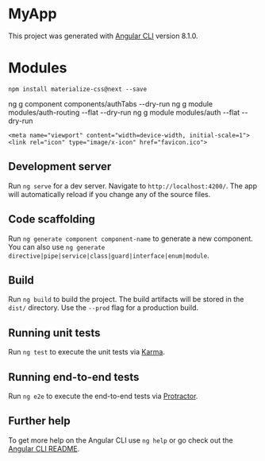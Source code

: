 # MyApp

This project was generated with [Angular CLI](https://github.com/angular/angular-cli) version 8.1.0.

# Modules

`npm install materialize-css@next --save`

ng g component components/authTabs --dry-run
ng g module modules/auth-routing --flat --dry-run
ng g module modules/auth --flat --dry-run


<!doctype html>
<html lang="en">

<head>
    <meta charset="utf-8">
    <title>MyApp</title>
    <base href="/">

    <meta name="viewport" content="width=device-width, initial-scale=1">
    <link rel="icon" type="image/x-icon" href="favicon.ico">
</head>

<body>
    <app-root></app-root>

</body>

</html>

## Development server

Run `ng serve` for a dev server. Navigate to `http://localhost:4200/`. The app will automatically reload if you change any of the source files.

## Code scaffolding

Run `ng generate component component-name` to generate a new component. You can also use `ng generate directive|pipe|service|class|guard|interface|enum|module`.

## Build

Run `ng build` to build the project. The build artifacts will be stored in the `dist/` directory. Use the `--prod` flag for a production build.

## Running unit tests

Run `ng test` to execute the unit tests via [Karma](https://karma-runner.github.io).

## Running end-to-end tests

Run `ng e2e` to execute the end-to-end tests via [Protractor](http://www.protractortest.org/).

## Further help

To get more help on the Angular CLI use `ng help` or go check out the [Angular CLI README](https://github.com/angular/angular-cli/blob/master/README.md).
